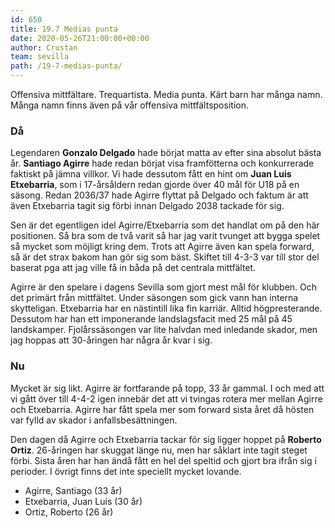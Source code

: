 ```yaml
---
id: 650
title: 19.7 Medias punta
date: 2020-05-26T21:00:00+00:00
author: Crustan
team: sevilla
path: /19-7-medias-punta/
---
```


Offensiva mittfältare. Trequartista. Media punta. Kärt barn har många namn. Många namn finns även på vår offensiva mittfältsposition.

### Då

Legendaren **Gonzalo Delgado** hade börjat matta av efter sina absolut bästa år. **Santiago Agirre** hade redan börjat visa framfötterna och konkurrerade faktiskt på jämna villkor. Vi hade dessutom fått en hint om **Juan Luis Etxebarria**, som i 17-årsåldern redan gjorde över 40 mål för U18 på en säsong. Redan 2036/37 hade Agirre flyttat på Delgado och faktum är att även Etxebarria tagit sig förbi innan Delgado 2038 tackade för sig.

Sen är det egentligen idel Agirre/Etxebarria som det handlat om på den här positionen. Så bra som de två varit så har jag varit tvunget att bygga spelet så mycket som möjligt kring dem. Trots att Agirre även kan spela forward, så är det strax bakom han gör sig som bäst. Skiftet till 4-3-3 var till stor del baserat pga att jag ville få in båda på det centrala mittfältet.

Agirre är den spelare i dagens Sevilla som gjort mest mål för klubben. Och det primärt från mittfältet. Under säsongen som gick vann han interna skytteligan. Etxebarria har en nästintill lika fin karriär. Alltid högpresterande. Dessutom har han ett imponerande landslagsfacit med 25 mål på 45 landskamper. Fjolårssäsongen var lite halvdan med inledande skador, men jag hoppas att 30-åringen har några år kvar i sig.

### Nu

Mycket är sig likt. Agirre är fortfarande på topp, 33 år gammal. I och med att vi gått över till 4-4-2 igen innebär det att vi tvingas rotera mer mellan Agirre och Etxebarria. Agirre har fått spela mer som forward sista året då hösten var fylld av skador i anfallsbesättningen.

Den dagen då Agirre och Etxebarria tackar för sig ligger hoppet på **Roberto Ortiz**. 26-åringen har skuggat länge nu, men har såklart inte tagit steget förbi. Sista åren har han ändå fått en hel del speltid och gjort bra ifrån sig i perioder. I övrigt finns det inte speciellt mycket lovande. 

- Agirre, Santiago (33 år)
- Etxebarria, Juan Luis (30 år)
- Ortiz, Roberto (26 år)
